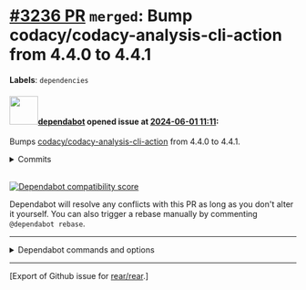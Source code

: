 [\#3236 PR](https://github.com/rear/rear/pull/3236) `merged`: Bump codacy/codacy-analysis-cli-action from 4.4.0 to 4.4.1
========================================================================================================================

**Labels**: `dependencies`

#### <img src="https://avatars.githubusercontent.com/in/29110?v=4" width="50">[dependabot](https://github.com/apps/dependabot) opened issue at [2024-06-01 11:11](https://github.com/rear/rear/pull/3236):

Bumps
[codacy/codacy-analysis-cli-action](https://github.com/codacy/codacy-analysis-cli-action)
from 4.4.0 to 4.4.1.

<details>
<summary>Commits</summary>
<ul>
<li><a href="https://github.com/codacy/codacy-analysis-cli-action/commit/3ff8e64eb4b714c4bee91b7b4eea31c6fc2c4f93"><code>3ff8e64</code></a> feat: build for release</li>
<li><a href="https://github.com/codacy/codacy-analysis-cli-action/commit/275a790b11370e1db56d33502492704977308c9d"><code>275a790</code></a> feat: build for release</li>
<li>See full diff in <a href="https://github.com/codacy/codacy-analysis-cli-action/compare/33d455949345bddfdb845fba76b57b70cc83754b...3ff8e64eb4b714c4bee91b7b4eea31c6fc2c4f93">compare view</a></li>
</ul>
</details>
<br />

[![Dependabot compatibility
score](https://dependabot-badges.githubapp.com/badges/compatibility_score?dependency-name=codacy/codacy-analysis-cli-action&package-manager=github_actions&previous-version=4.4.0&new-version=4.4.1)](https://docs.github.com/en/github/managing-security-vulnerabilities/about-dependabot-security-updates#about-compatibility-scores)

Dependabot will resolve any conflicts with this PR as long as you don't
alter it yourself. You can also trigger a rebase manually by commenting
`@dependabot rebase`.

------------------------------------------------------------------------

<details>
<summary>Dependabot commands and options</summary>
<br />

You can trigger Dependabot actions by commenting on this PR:

-   `@dependabot rebase` will rebase this PR
-   `@dependabot recreate` will recreate this PR, overwriting any edits
    that have been made to it
-   `@dependabot merge` will merge this PR after your CI passes on it
-   `@dependabot squash and merge` will squash and merge this PR after
    your CI passes on it
-   `@dependabot cancel merge` will cancel a previously requested merge
    and block automerging
-   `@dependabot reopen` will reopen this PR if it is closed
-   `@dependabot close` will close this PR and stop Dependabot
    recreating it. You can achieve the same result by closing it
    manually
-   `@dependabot show <dependency name> ignore conditions` will show all
    of the ignore conditions of the specified dependency
-   `@dependabot ignore this major version` will close this PR and stop
    Dependabot creating any more for this major version (unless you
    reopen the PR or upgrade to it yourself)
-   `@dependabot ignore this minor version` will close this PR and stop
    Dependabot creating any more for this minor version (unless you
    reopen the PR or upgrade to it yourself)
-   `@dependabot ignore this dependency` will close this PR and stop
    Dependabot creating any more for this dependency (unless you reopen
    the PR or upgrade to it yourself)

</details>

------------------------------------------------------------------------

\[Export of Github issue for
[rear/rear](https://github.com/rear/rear).\]
